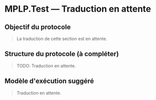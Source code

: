 ﻿---
version: v1.0.0
status: frozen
releaseDate: 2025-06-28
source: MPLP
license: MIT
---
# MPLP.Test — Traduction en attente

## Objectif du protocole
> La traduction de cette section est en attente.

## Structure du protocole (à compléter)
> TODO: Traduction en attente.

## Modèle d'exécution suggéré
> Traduction en attente.
